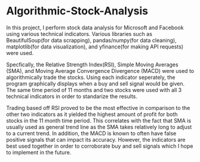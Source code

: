 # Algorithmic-Stock-Analysis

In this project, I perform stock data analysis for Microsoft and Facebook using various technical indicators. 
Various libraries such as BeautifulSoup(for data scrapping), pandas/numpy(for data cleaning), matplotlib(for data visualization), 
and yfinance(for making API requests) were used. 

Specfically, the Relative Strength Index(RSI), Simple Moving Averages (SMA), 
and Moving Average Convergence Divergence (MACD) were used to algorithmically trade the stocks.
Using each indicator seperately, the program graphically displays when a buy and sell signal would be given. 
The same time period of 11 months and two stocks were used with all 3 technical indicators in order to standarize the results. 


Trading based off RSI proved to be the most effective in comparison to the other two indicators as it yielded the highest amount of profit for 
both stocks in the 11 month time period. This correlates with the fact that SMA is usually used as general trend line as the SMA takes relatively long
to adjust to a current trend. In addition, the MACD is known to often have false positive signals that can impact its accuracy.
However, the indicators are best used together in order to corroborate buy and sell signals which I hope to implement in the future.
